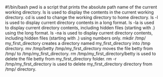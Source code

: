 #!/bin/bash
pwd is a script that prints the absolute path name of the current working directory.
ls is used to display the contents in the current working directory.
cd is used to change the working directory to home directory.
ls -l is used to display current directory contents in a long format.
ls -la is used to display current directory contents, including hidden files (starting with .) using the long format.
ls -na is used to display current directory contents, including hidden files (starting with .) using numbers only.
mkdir /tmp/ my_first_directory creates a directory named my_first_directory into /tmp directory.
mv /tmp/betty /tmp/my_first_directory moves the file betty from /tmp/ to /tmp/my_first_directory.
rm /tmp/my_first_directory/betty is used to delete the file betty from my_first_directory folder.
rm -r /tmp/my_first_directory is used to delete my_first_directory directory from /tmp/ directory.

